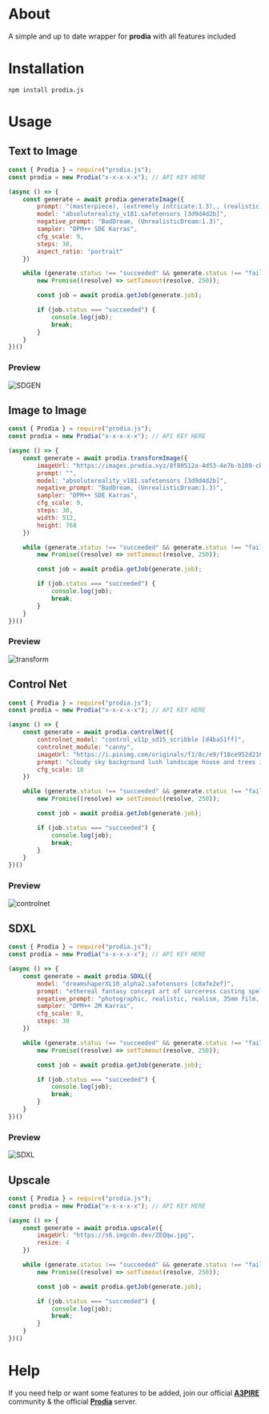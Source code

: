 # **About**
A simple and up to date wrapper for **prodia** with all features included

# **Installation**
```
npm install prodia.js
```

# **Usage**
## **Text to Image**

```js
const { Prodia } = require("prodia.js");
const prodia = new Prodia("x-x-x-x-x"); // API KEY HERE

(async () => {
    const generate = await prodia.generateImage({
        prompt: "(masterpiece), (extremely intricate:1.3),, (realistic), portrait of a girl, the most beautiful in the world, (medieval armor), metal reflections, upper body, outdoors, intense sunlight, far away castle, professional photograph of a stunning woman detailed, sharp focus, dramatic, award winning, cinematic lighting, octane render, unreal engine, volumetrics dtx, (film grain, bokeh, blurry foreground, blurry background), crest on chest",
        model: "absolutereality_v181.safetensors [3d9d4d2b]",
        negative_prompt: "BadDream, (UnrealisticDream:1.3)",
        sampler: "DPM++ SDE Karras",
        cfg_scale: 9,
        steps: 30,
        aspect_ratio: "portrait"
    })

    while (generate.status !== "succeeded" && generate.status !== "failed") {
        new Promise((resolve) => setTimeout(resolve, 250));

        const job = await prodia.getJob(generate.job);

        if (job.status === "succeeded") {
            console.log(job);
            break;
        }
    }
})()
```

### Preview
![SDGEN](https://raw.githubusercontent.com/a3pire/prodia.js/main/assets/sdgen.png)

## **Image to Image**

```js
const { Prodia } = require("prodia.js");
const prodia = new Prodia("x-x-x-x-x"); // API KEY HERE

(async () => {
    const generate = await prodia.transformImage({
        imageUrl: "https://images.prodia.xyz/8f80512a-4d53-4e7b-b109-cbc27b49ef19.png",
        prompt: "",
        model: "absolutereality_v181.safetensors [3d9d4d2b]",
        negative_prompt: "BadDream, (UnrealisticDream:1.3)",
        sampler: "DPM++ SDE Karras",
        cfg_scale: 9,
        steps: 30,
        width: 512,
        height: 768
    })

    while (generate.status !== "succeeded" && generate.status !== "failed") {
        new Promise((resolve) => setTimeout(resolve, 250));

        const job = await prodia.getJob(generate.job);

        if (job.status === "succeeded") {
            console.log(job);
            break;
        }
    }
})()
```

### Preview
![transform](https://raw.githubusercontent.com/a3pire/prodia.js/main/assets/transform.png)

## **Control Net**

```js
const { Prodia } = require("prodia.js");
const prodia = new Prodia("x-x-x-x-x"); // API KEY HERE

(async () => {
    const generate = await prodia.controlNet({
        controlnet_model: "control_v11p_sd15_scribble [d4ba51ff]",
        controlnet_module: "canny",
        imageUrl: "https://i.pinimg.com/originals/f1/8c/e9/f18ce952d2103517ba844de709c8ba92.jpg",
        prompt: "cloudy sky background lush landscape house and trees illustration concept art anime key visual trending pixiv fanbox by wlop and greg rutkowski and makoto shinkai and studio ghibli",
        cfg_scale: 10
    })

    while (generate.status !== "succeeded" && generate.status !== "failed") {
        new Promise((resolve) => setTimeout(resolve, 250));

        const job = await prodia.getJob(generate.job);

        if (job.status === "succeeded") {
            console.log(job);
            break;
        }
    }
})()
```

### Preview
![controlnet](https://raw.githubusercontent.com/a3pire/prodia.js/main/assets/ctrlnet.png)

## **SDXL**

```js
const { Prodia } = require("prodia.js");
const prodia = new Prodia("x-x-x-x-x"); // API KEY HERE

(async () => {
    const generate = await prodia.SDXL({
        model: "dreamshaperXL10_alpha2.safetensors [c8afe2ef]",
        prompt: "ethereal fantasy concept art of sorceress casting spells. magnificent, celestial, ethereal, painterly, epic, majestic, magical, fantasy art, cover art, dreamy",
        negative_prompt: "photographic, realistic, realism, 35mm film, dslr, cropped, frame, text, deformed, glitch, noise, noisy, off-center, deformed, cross-eyed, closed eyes, bad anatomy, ugly, disfigured, sloppy, duplicate, mutated, black and white",
        sampler: "DPM++ 2M Karras",
        cfg_scale: 9,
        steps: 30
    })

    while (generate.status !== "succeeded" && generate.status !== "failed") {
        new Promise((resolve) => setTimeout(resolve, 250));

        const job = await prodia.getJob(generate.job);

        if (job.status === "succeeded") {
            console.log(job);
            break;
        }
    }
})()
```

### Preview
![SDXL](https://raw.githubusercontent.com/a3pire/prodia.js/main/assets/sdxl.png)

## **Upscale**
```js
const { Prodia } = require("prodia.js");
const prodia = new Prodia("x-x-x-x-x"); // API KEY HERE

(async () => {
    const generate = await prodia.upscale({
        imageUrl: "https://s6.imgcdn.dev/ZEQqw.jpg",
        resize: 4
    })

    while (generate.status !== "succeeded" && generate.status !== "failed") {
        new Promise((resolve) => setTimeout(resolve, 250));

        const job = await prodia.getJob(generate.job);

        if (job.status === "succeeded") {
            console.log(job);
            break;
        }
    }
})()
```

# **Help**
If you need help or want some features to be added, join our official **[A3PIRE](https://discord.gg/qDysF95NWh)** community & the official **[Prodia](https://discord.gg/22s88bSe6h)** server.